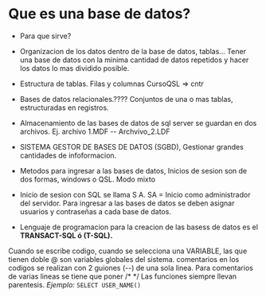# Que es una base de datos?
- Para que sirve?
- Organizacion de los datos dentro de la base de datos, tablas... Tener una base de datos con la minima cantidad de datos repetidos y hacer los datos lo mas dividido posible. 
- Estructura de tablas. Filas y columnas 
CursoQSL => cntr
- Bases de datos relacionales.???? Conjuntos de una o mas tablas, estructuradas en registros. 
- Almacenamiento de las bases de datos de sql server se guardan en dos archivos. Ej. archivo 1.MDF -- Archvivo_2.LDF
- SISTEMA GESTOR DE BASES DE DATOS (SGBD), Gestionar grandes cantidades de infoformacion.

- Metodos para ingresar a las bases de datos, Inicios de sesion son de dos formas, windows o QSL. Modo mixto
- Inicio de sesion con SQL se llama S A. SA = Inicio como administrador del servidor. Para ingresar a las bases de datos se deben asignar usuarios y contraseñas a cada base de datos.

- Lenguaje de programacion para la creacion de las basess de datos es el **TRANSACT-SQL ó (T-SQL).**


Cuando se escribe codigo, cuando se selecciona una VARIABLE, las que tienen doble @ son variables globales del sistema. 
comentarios en los codigos se realizan con 2 guiones (--) de una sola linea. 
Para comentarios de varias lineas se tiene que poner /* */
Las funciones siempre llevan parentesis.  *Ejemplo:* `SELECT USER_NAME()`
